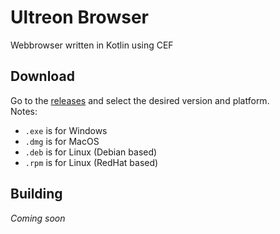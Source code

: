 # Ultreon Browser
Webbrowser written in Kotlin using CEF

## Download
Go to the [releases](https://github.com/Ultreon/ultreon-browser/releases) and select the desired version and platform.  
Notes:
  * `.exe` is for Windows
  * `.dmg` is for MacOS
  * `.deb` is for Linux (Debian based)
  * `.rpm` is for Linux (RedHat based)

## Building
*Coming soon*

